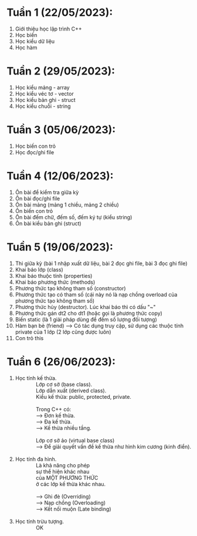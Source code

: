 # Tuần 1 (22/05/2023): 
1. Giới thiệu học lập trình C++
2. Học biến
3. Học kiểu dữ liệu
4. Học hàm

# Tuần 2 (29/05/2023):
1. Học kiểu mảng - array
2. Học kiểu véc tơ - vector
3. Học kiểu bản ghi - struct
4. Học kiểu chuỗi - string

# Tuần 3 (05/06/2023):
1. Học biến con trỏ
2. Học đọc/ghi file

# Tuần 4 (12/06/2023):
1. Ôn bài để kiểm tra giữa kỳ
2. Ôn bài đọc/ghi file
3. Ôn bài mảng (mảng 1 chiều, mảng 2 chiều)
4. Ôn biến con trỏ
5. Ôn bài đếm chữ, đếm số, đếm ký tự (kiểu string)
6. Ôn bài kiểu bản ghi (struct)

# Tuần 5 (19/06/2023):
1. Thi giữa kỳ (bài 1 nhập xuất dữ liệu, bài 2 đọc ghi file, bài 3 đọc ghi file)
2. Khai báo lớp (class)
3. Khai báo thuộc tính (properties)
4. Khai báo phương thức (methods)
5. Phương thức tạo không tham số (constructor)
6. Phương thức tạo có tham số (cái này nó là nạp chồng overload của phương thức tạo không tham số)
7. Phương thức hủy (destructor). Lúc khai báo thì có dấu "~"
8. Phương thức gán dt2 cho dt1 (hoặc gọi là phương thức copy)
9. Biến static (là 1 giải pháp dùng để đếm số lượng đối tượng)
10. Hàm bạn bè (friend) --> Có tác dụng truy cập, sử dụng các thuộc tính private của 1 lớp (2 lớp cũng được luôn)
11. Con trỏ this

# Tuần 6 (26/06/2023):
1. Học tính kế thừa.<br>
&emsp;&emsp;&emsp;&emsp;Lớp cơ sở (base class).<br>
&emsp;&emsp;&emsp;&emsp;Lớp dẫn xuất (derived class).<br>
&emsp;&emsp;&emsp;&emsp;Kiểu kế thừa: public, protected, private.<br><br>
&emsp;&emsp;&emsp;&emsp;Trong C++ có:<br>
&emsp;&emsp;&emsp;&emsp;--> Đơn kế thừa.<br>
&emsp;&emsp;&emsp;&emsp;--> Đa kế thừa.<br>
&emsp;&emsp;&emsp;&emsp;--> Kế thừa nhiều tầng.<br><br>
&emsp;&emsp;&emsp;&emsp;Lớp cơ sở ảo (virtual base class)<br>
&emsp;&emsp;&emsp;&emsp;--> Để giải quyết vấn đề kế thừa như hình kim cương (kinh điển).<br><br>
2. Học tính đa hình.<br>
&emsp;&emsp;&emsp;&emsp;Là khả năng cho phép<br>
&emsp;&emsp;&emsp;&emsp;sự thể hiện khác nhau<br>
&emsp;&emsp;&emsp;&emsp;của MỘT PHƯƠNG THỨC<br>
&emsp;&emsp;&emsp;&emsp;ở các lớp kế thừa khác nhau.<br><br>
&emsp;&emsp;&emsp;&emsp;--> Ghi đè (Overriding)<br>
&emsp;&emsp;&emsp;&emsp;--> Nạp chồng (Overloading)<br>
&emsp;&emsp;&emsp;&emsp;--> Kết nối muộn (Late binding)<br><br>
4. Học tính trừu tượng.<br>
&emsp;&emsp;&emsp;&emsp;OK
